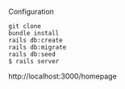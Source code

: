 
Configuration

    git clone 
    bundle install
    rails db:create 
    rails db:migrate
    rails db:seed
    $ rails server
   http://localhost:3000/homepage
